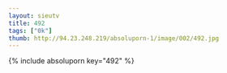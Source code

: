 ```yaml
--- 
layout: sieutv
title: 492
tags: ["0k"]
thumb: http://94.23.248.219/absoluporn-1/image/002/492.jpg
---
```

{% include absoluporn key="492" %} 
